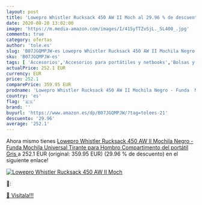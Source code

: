```yaml
---
layout: post
title: 'Lowepro Whistler Rucksack 450 AW II Moch al 29.96 % de descuento'
date: 2020-08-20 13:02:00
image: 'https://m.media-amazon.com/images/I/415yTTZvSjL._SL400_.jpg'
comments: true
category: ofertas
author: 'tole.es'
slug: 'B07JGQMPJW-es Lowepro Whistler Rucksack 450 AW II Mochila Negro - Funda...'
sku: 'B07JGQMPJW-es'
tags: [ 'Accesorios','Accesorios para portátiles y netbooks','Bolsas y fundas para portátiles y netbooks','Bolígrafos, lápices y útiles de escritura','Equipaje','Informática','Mochilas','Mochilas para portátiles y netbooks','Mochilas tipo casual','Oficina y papelería','Rotuladores permanentes','Rotuladores y subrayadores','mochila', ]
actualPrice: 252.1 EUR
currency: EUR
price: 252.1
comparePrice: 359.95 EUR
prodname: 'Lowepro Whistler Rucksack 450 AW II Mochila Negro - Funda  Mochila  Universal  Tirante para Hombro  Compartimento del portátil  Gris '
country: 'es'
flag: '🇪🇸'
brand: ''
buyurl: 'https://www.amazon.es/dp/B07JGQMPJW/?tag=tolees-21'
descuento: '29.96'
average: '252.1'
---
```


Ahora mismo tienes [Lowepro Whistler Rucksack 450 AW II Mochila Negro - Funda  Mochila  Universal  Tirante para Hombro  Compartimento del portátil  Gris ](https://www.amazon.es/dp/B07JGQMPJW/?tag=tolees-21) a 252.1 EUR (original: 359.95 EUR) (29.96 %  de descuento) en el siguiente enlace!

[![Lowepro Whistler Rucksack 450 AW II Moch](https://m.media-amazon.com/images/I/415yTTZvSjL._SL400_.jpg)](https://www.amazon.es/dp/B07JGQMPJW/?tag=tolees-21)

🔎:


[🛒 Visítala!!!](https://www.amazon.es/dp/B07JGQMPJW/?tag=tolees-21)
